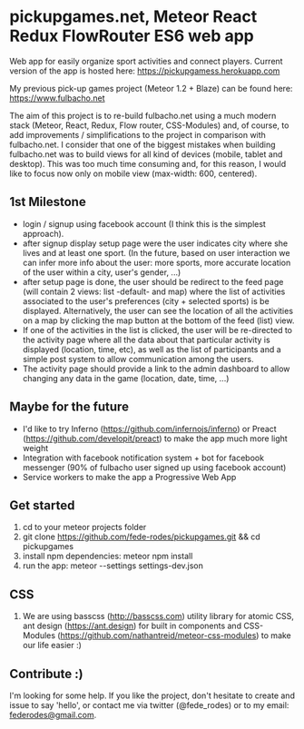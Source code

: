 # pickupgames.net, Meteor React Redux FlowRouter ES6 web app
Web app for easily organize sport activities and connect players. Current version of the app is hosted here: https://pickupgamess.herokuapp.com

My previous pick-up games project (Meteor 1.2 + Blaze) can be found here: https://www.fulbacho.net

The aim of this project is to re-build fulbacho.net using a much modern stack (Meteor, React, Redux, Flow router, CSS-Modules) and, of course, to add improvements / simplifications to the project in comparison with fulbacho.net. I consider that one of the biggest mistakes when building fulbacho.net was to build views for all kind of devices (mobile, tablet and desktop). This was too much time consuming and, for this reason, I would like to focus now only on mobile view (max-width: 600, centered).

## 1st Milestone
- login / signup using facebook account (I think this is the simplest approach).
- after signup display setup page were the user indicates city where she lives and at least one sport. (In the future, based on user interaction we can infer more info about the user: more sports, more accurate location of the user within a city, user's gender, ...)
- after setup page is done, the user should be redirect to the feed page (will contain 2 views: list -default- and map) where the list of activities associated to the user's preferences (city + selected sports) is be displayed. Alternatively, the user can see the location of all the activities on a map by clicking the map button at the bottom of the feed (list) view.
- If one of the activities in the list is clicked, the user will be re-directed to the activity page where all the data about that particular activity is displayed (location, time, etc), as well as the list of participants and a simple post system to allow communication among the users.
- The activity page should provide a link to the admin dashboard to allow changing any data in the game (location, date, time, ...)

## Maybe for the future
- I'd like to try Inferno (https://github.com/infernojs/inferno) or Preact (https://github.com/developit/preact) to make the app much more light weight
- Integration with facebook notification system + bot for facebook messenger (90% of fulbacho user signed up using facebook account)
- Service workers to make the app a Progressive Web App

## Get started
1. cd to your meteor projects folder
2. git clone https://github.com/fede-rodes/pickupgames.git && cd pickupgames
3. install npm dependencies: meteor npm install
4. run the app: meteor --settings settings-dev.json

## CSS
1. We are using basscss (http://basscss.com) utility library for atomic CSS, ant design (https://ant.design) for built in components and CSS-Modules (https://github.com/nathantreid/meteor-css-modules) to make our life easier :)

## Contribute :)
I'm looking for some help. If you like the project, don't hesitate to create and
issue to say 'hello', or contact me via twitter (@fede_rodes) or to my email: federodes@gmail.com.
